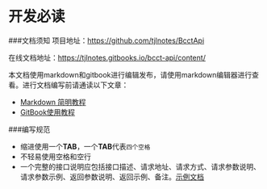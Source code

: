 # 开发必读
###文档须知
项目地址：https://github.com/tjlnotes/BcctApi

在线文档地址：https://tjlnotes.gitbooks.io/bcct-api/content/

本文档使用markdown和gitbook进行编辑发布，请使用markdown编辑器进行查看。进行文档编写前请通读以下文章：
- [Markdown 简明教程](http://www.jianshu.com/p/7bd23251da0a)
- [GitBook使用教程](http://www.jianshu.com/p/9ca04b2e0345)

###编写规范
- 缩进使用一个**TAB**，一个**TAB**代表`四个空格`
- 不轻易使用空格和空行
- 一个完整的接口说明应包括接口描述、请求地址、请求方式、请求参数说明、请求参数示例、返回参数说明、返回示例、备注。[示例文档]()

